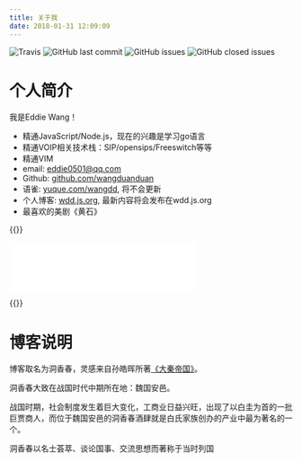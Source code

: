```yaml
---
title: 关于我
date: 2018-01-31 12:09:09
---
```


![Travis](https://img.shields.io/travis/wangduanduan/wangduanduan.github.io.svg) ![GitHub last commit](https://img.shields.io/github/last-commit/wangduanduan/wangduanduan.github.io.svg)  ![GitHub issues](https://img.shields.io/github/issues/wangduanduan/wangduanduan.github.io.svg)  ![GitHub closed issues](https://img.shields.io/github/issues-closed/wangduanduan/wangduanduan.github.io.svg)

# 个人简介

我是Eddie Wang！

- 精通JavaScript/Node.js，现在的兴趣是学习go语言
- 精通VOIP相关技术栈：SIP/opensips/Freeswitch等等
- 精通VIM
- email: eddie0501@qq.com
- Github: [github.com/wangduanduan](https://github.com/wangduanduan)
- 语雀: [yuque.com/wangdd](https://yuque.com/wangdd), 将不会更新
- 个人博客: [wdd.js.org](https://wdd.js.org), 最新内容将会发布在wdd.js.org
- 最喜欢的美剧《黄石》

{{<rawhtml>}}

<iframe frameborder="no" border="0" marginwidth="0" marginheight="0" width=330 height=86 src="//music.163.com/outchain/player?type=2&id=1902127843&auto=1&height=66"></iframe>

{{</rawhtml>}}

# 博客说明

博客取名为洞香春，灵感来自孙皓晖所著[《大秦帝国》](https://book.douban.com/subject/3079029/)。

洞香春大致在战国时代中期所在地：魏国安邑。

战国时期，社会制度发生着巨大变化，工商业日益兴旺，出现了以白圭为首的一批巨贾商人，而位于魏国安邑的洞香春酒肆就是白氏家族创办的产业中最为著名的一个。

洞香春以名士荟萃、谈论国事、交流思想而著称于当时列国
